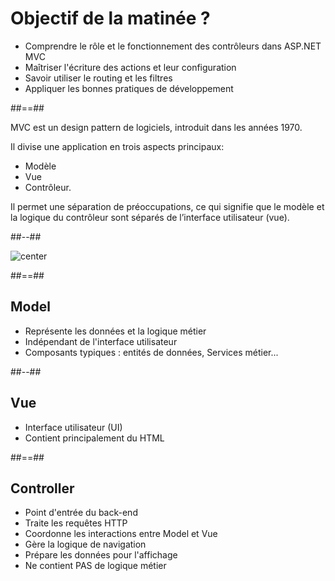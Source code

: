 # Objectif de la matinée ?

* Comprendre le rôle et le fonctionnement des contrôleurs dans ASP.NET MVC
* Maîtriser l'écriture des actions et leur configuration
* Savoir utiliser le routing et les filtres
* Appliquer les bonnes pratiques de développement

<!-- .element: class="list-fragment" -->

##==##

<!-- .slide: class="two-column" -->
MVC est un design pattern de logiciels, introduit dans les années 1970. 

Il divise une application en trois aspects principaux: 
- Modèle
- Vue
- Contrôleur.

Il permet une séparation de préoccupations, ce qui signifie que le modèle et la logique du contrôleur sont séparés de l’interface utilisateur (vue). 

##--##

![center](./assets/images/mvc.png)

##==##
<!-- .slide: class="two-column" -->

## Model

* Représente les données et la logique métier
* Indépendant de l'interface utilisateur
* Composants typiques : entités de données, Services métier...

##--##

## Vue

* Interface utilisateur (UI)
* Contient principalement du HTML

##==##

## Controller

* Point d'entrée du back-end
* Traite les requêtes HTTP
* Coordonne les interactions entre Model et Vue
* Gère la logique de navigation
* Prépare les données pour l'affichage
* Ne contient PAS de logique métier 
